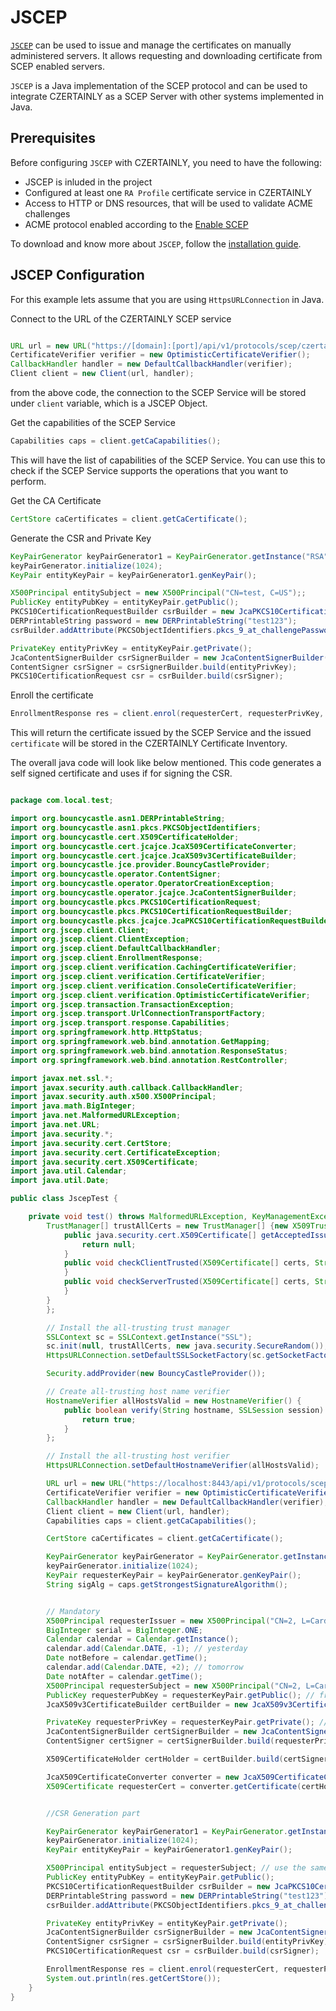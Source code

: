 # JSCEP

[`JSCEP`](https://github.com/jscep/jscep) can be used to issue and manage the certificates on manually administered servers. It allows requesting and downloading certificate from SCEP enabled servers.

`JSCEP` is a Java implementation of the SCEP protocol and can be used to integrate CZERTAINLY as a SCEP Server with other systems implemented in Java.

## Prerequisites

Before configuring `JSCEP` with CZERTAINLY, you need to have the following:
- JSCEP is inluded in the project
- Configured at least one `RA Profile` certificate service in CZERTAINLY
- Access to HTTP or DNS resources, that will be used to validate ACME challenges
- ACME protocol enabled according to the [Enable SCEP](enable-scep)

To download and know more about `JSCEP`, follow the [installation guide](https://github.com/jscep/jscep).

## JSCEP Configuration

For this example lets assume that you are using `HttpsURLConnection` in Java.

Connect to the URL of the CZERTAINLY SCEP service

```java

URL url = new URL("https://[domain]:[port]/api/v1/protocols/scep/czertainly/pkiclient.exe");
CertificateVerifier verifier = new OptimisticCertificateVerifier();
CallbackHandler handler = new DefaultCallbackHandler(verifier);
Client client = new Client(url, handler);
```

from the above code, the connection to the SCEP Service will be stored under `client` variable, which is a JSCEP Object.

Get the capabilities of the SCEP Service

```java
Capabilities caps = client.getCaCapabilities();
```

This will have the list of capabilities of the SCEP Service. You can use this to check if the SCEP Service supports the operations that you want to perform.

Get the CA Certificate

```java
CertStore caCertificates = client.getCaCertificate();
```

Generate the CSR and Private Key

```java
KeyPairGenerator keyPairGenerator1 = KeyPairGenerator.getInstance("RSA");
keyPairGenerator.initialize(1024);
KeyPair entityKeyPair = keyPairGenerator1.genKeyPair();

X500Principal entitySubject = new X500Principal("CN=test, C=US");; 
PublicKey entityPubKey = entityKeyPair.getPublic();
PKCS10CertificationRequestBuilder csrBuilder = new JcaPKCS10CertificationRequestBuilder(entitySubject, entityPubKey);
DERPrintableString password = new DERPrintableString("test123");
csrBuilder.addAttribute(PKCSObjectIdentifiers.pkcs_9_at_challengePassword, password);

PrivateKey entityPrivKey = entityKeyPair.getPrivate();
JcaContentSignerBuilder csrSignerBuilder = new JcaContentSignerBuilder("SHA1withRSA");
ContentSigner csrSigner = csrSignerBuilder.build(entityPrivKey);
PKCS10CertificationRequest csr = csrBuilder.build(csrSigner);
```

Enroll the certificate

```java
EnrollmentResponse res = client.enrol(requesterCert, requesterPrivKey, csr);
```

This will return the certificate issued by the SCEP Service and the issued `certificate` will be stored in the CZERTAINLY Certificate Inventory.


The overall java code will look like below mentioned. This code generates a self signed certificate and uses if for signing the CSR.

```java

package com.local.test;

import org.bouncycastle.asn1.DERPrintableString;
import org.bouncycastle.asn1.pkcs.PKCSObjectIdentifiers;
import org.bouncycastle.cert.X509CertificateHolder;
import org.bouncycastle.cert.jcajce.JcaX509CertificateConverter;
import org.bouncycastle.cert.jcajce.JcaX509v3CertificateBuilder;
import org.bouncycastle.jce.provider.BouncyCastleProvider;
import org.bouncycastle.operator.ContentSigner;
import org.bouncycastle.operator.OperatorCreationException;
import org.bouncycastle.operator.jcajce.JcaContentSignerBuilder;
import org.bouncycastle.pkcs.PKCS10CertificationRequest;
import org.bouncycastle.pkcs.PKCS10CertificationRequestBuilder;
import org.bouncycastle.pkcs.jcajce.JcaPKCS10CertificationRequestBuilder;
import org.jscep.client.Client;
import org.jscep.client.ClientException;
import org.jscep.client.DefaultCallbackHandler;
import org.jscep.client.EnrollmentResponse;
import org.jscep.client.verification.CachingCertificateVerifier;
import org.jscep.client.verification.CertificateVerifier;
import org.jscep.client.verification.ConsoleCertificateVerifier;
import org.jscep.client.verification.OptimisticCertificateVerifier;
import org.jscep.transaction.TransactionException;
import org.jscep.transport.UrlConnectionTransportFactory;
import org.jscep.transport.response.Capabilities;
import org.springframework.http.HttpStatus;
import org.springframework.web.bind.annotation.GetMapping;
import org.springframework.web.bind.annotation.ResponseStatus;
import org.springframework.web.bind.annotation.RestController;

import javax.net.ssl.*;
import javax.security.auth.callback.CallbackHandler;
import javax.security.auth.x500.X500Principal;
import java.math.BigInteger;
import java.net.MalformedURLException;
import java.net.URL;
import java.security.*;
import java.security.cert.CertStore;
import java.security.cert.CertificateException;
import java.security.cert.X509Certificate;
import java.util.Calendar;
import java.util.Date;

public class JscepTest {

    private void test() throws MalformedURLException, KeyManagementException, NoSuchAlgorithmException, OperatorCreationException, CertificateException, TransactionException, ClientException {
        TrustManager[] trustAllCerts = new TrustManager[] {new X509TrustManager() {
            public java.security.cert.X509Certificate[] getAcceptedIssuers() {
                return null;
            }
            public void checkClientTrusted(X509Certificate[] certs, String authType) {
            }
            public void checkServerTrusted(X509Certificate[] certs, String authType) {
            }
        }
        };

        // Install the all-trusting trust manager
        SSLContext sc = SSLContext.getInstance("SSL");
        sc.init(null, trustAllCerts, new java.security.SecureRandom());
        HttpsURLConnection.setDefaultSSLSocketFactory(sc.getSocketFactory());

        Security.addProvider(new BouncyCastleProvider());

        // Create all-trusting host name verifier
        HostnameVerifier allHostsValid = new HostnameVerifier() {
            public boolean verify(String hostname, SSLSession session) {
                return true;
            }
        };

        // Install the all-trusting host verifier
        HttpsURLConnection.setDefaultHostnameVerifier(allHostsValid);

        URL url = new URL("https://localhost:8443/api/v1/protocols/scep/scepProfile2/pkiclient.exe");
        CertificateVerifier verifier = new OptimisticCertificateVerifier();
        CallbackHandler handler = new DefaultCallbackHandler(verifier);
        Client client = new Client(url, handler);
        Capabilities caps = client.getCaCapabilities();

        CertStore caCertificates = client.getCaCertificate();

        KeyPairGenerator keyPairGenerator = KeyPairGenerator.getInstance("EC");
        keyPairGenerator.initialize(1024);
        KeyPair requesterKeyPair = keyPairGenerator.genKeyPair();
        String sigAlg = caps.getStrongestSignatureAlgorithm();


        // Mandatory
        X500Principal requesterIssuer = new X500Principal("CN=2, L=Cardiff, ST=WLS, C=IN");
        BigInteger serial = BigInteger.ONE;
        Calendar calendar = Calendar.getInstance();
        calendar.add(Calendar.DATE, -1); // yesterday
        Date notBefore = calendar.getTime();
        calendar.add(Calendar.DATE, +2); // tomorrow
        Date notAfter = calendar.getTime();
        X500Principal requesterSubject = new X500Principal("CN=2, L=Cardiff, ST=WLS, C=IN"); // doesn't need to be the same as issuer
        PublicKey requesterPubKey = requesterKeyPair.getPublic(); // from generated key pair
        JcaX509v3CertificateBuilder certBuilder = new JcaX509v3CertificateBuilder(requesterIssuer, serial, notBefore, notAfter, requesterSubject, requesterPubKey);

        PrivateKey requesterPrivKey = requesterKeyPair.getPrivate(); // from generated key pair
        JcaContentSignerBuilder certSignerBuilder = new JcaContentSignerBuilder(sigAlg); // from above
        ContentSigner certSigner = certSignerBuilder.build(requesterPrivKey);

        X509CertificateHolder certHolder = certBuilder.build(certSigner);

        JcaX509CertificateConverter converter = new JcaX509CertificateConverter();
        X509Certificate requesterCert = converter.getCertificate(certHolder);


        //CSR Generation part

        KeyPairGenerator keyPairGenerator1 = KeyPairGenerator.getInstance("RSA");
        keyPairGenerator.initialize(1024);
        KeyPair entityKeyPair = keyPairGenerator1.genKeyPair();

        X500Principal entitySubject = requesterSubject; // use the same subject as the self-signed certificate
        PublicKey entityPubKey = entityKeyPair.getPublic();
        PKCS10CertificationRequestBuilder csrBuilder = new JcaPKCS10CertificationRequestBuilder(entitySubject, entityPubKey);
        DERPrintableString password = new DERPrintableString("test123");
        csrBuilder.addAttribute(PKCSObjectIdentifiers.pkcs_9_at_challengePassword, password);

        PrivateKey entityPrivKey = entityKeyPair.getPrivate();
        JcaContentSignerBuilder csrSignerBuilder = new JcaContentSignerBuilder("SHA1withRSA");
        ContentSigner csrSigner = csrSignerBuilder.build(entityPrivKey);
        PKCS10CertificationRequest csr = csrBuilder.build(csrSigner);

        EnrollmentResponse res = client.enrol(requesterCert, requesterPrivKey, csr);
        System.out.println(res.getCertStore());
    }
}

```